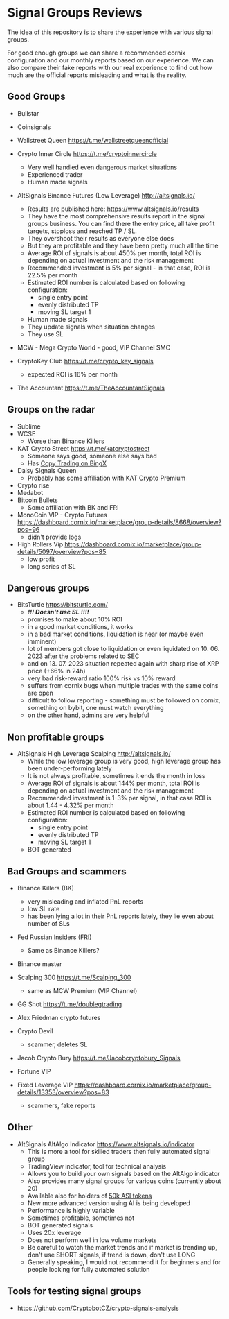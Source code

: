 # Signal Groups Reviews

The idea of this repository is to share the experience with various signal groups.

For good enough groups we can share a recommended cornix configuration and our monthly reports based on our experience.
We can also compare their fake reports with our real experience to find out how much are the official reports misleading
and what is the reality.

## Good Groups

- Bullstar
- Coinsignals
- Wallstreet Queen <https://t.me/wallstreetqueenofficial>

- Crypto Inner Circle <https://t.me/cryptoinnercircle>
  - Very well handled even dangerous market situations
  - Experienced trader
  - Human made signals

- AltSignals Binance Futures (Low Leverage) <http://altsignals.io/>
  - Results are published here: <https://www.altsignals.io/results>
  - They have the most comprehensive results report in the signal groups business.
     You can find there the entry price, all take profit targets, stoploss and reached TP / SL.
  - They overshoot their results as everyone else does
  - But they are profitable and they have been pretty much all the time
  - Average ROI of signals is about 450% per month, total ROI is depending on actual investment and the risk management
  - Recommended investment is 5% per signal - in that case, ROI is 22.5% per month
  - Estimated ROI number is calculated based on following configuration:
    - single entry point
    - evenly distributed TP
    - moving SL target 1
  - Human made signals
  - They update signals when situation changes
  - They use SL

- MCW - Mega Crypto World - good, VIP Channel SMC

- CryptoKey Club <https://t.me/crypto_key_signals>
  - expected ROI is 16% per month

- The Accountant <https://t.me/TheAccountantSignals>

## Groups on the radar

- Sublime
- WCSE
  - Worse than Binance Killers
- KAT Crypto Street <https://t.me/katcryptostreet>
  - Someone says good, someone else says bad
  - Has [Copy Trading on BingX](https://bingx.com/en-us/CopyTrading/1164673816908779525/?type=&apiIdentity=1185033748341235718)
- Daisy Signals Queen
  - Probably has some affiliation with KAT Crypto Premium
- Crypto rise
- Medabot
- Bitcoin Bullets
  - Some affiliation with BK and FRI
- MonoCoin VIP - Crypto Futures <https://dashboard.cornix.io/marketplace/group-details/8668/overview?pos=96>
  - didn't provide logs
- High Rollers Vip <https://dashboard.cornix.io/marketplace/group-details/5097/overview?pos=85>
  - low profit
  - long series of SL

## Dangerous groups

- BitsTurtle <https://bitsturtle.com/>
  - ***!!! Doesn't use SL !!!!***
  - promises to make about 10% ROI
  - in a good market conditions, it works
  - in a bad market conditions, liquidation is near (or maybe even imminent)
  - lot of members got close to liquidation or even liquidated on 10. 06. 2023 after the problems related to SEC
  - and on 13. 07. 2023 situation repeated again with sharp rise of XRP price (+66% in 24h)
  - very bad risk-reward ratio 100% risk vs 10% reward
  - suffers from cornix bugs when multiple trades with the same coins are open
  - difficult to follow reporting - something must be followed on cornix, something on bybit, one must watch everything
  - on the other hand, admins are very helpful

## Non profitable groups

- AltSignals High Leverage Scalping <http://altsignals.io/>
  - While the low leverage group is very good, high leverage group has been under-performing lately
  - It is not always profitable, sometimes it ends the month in loss
  - Average ROI of signals is about 144% per month, total ROI is depending on actual investment  and the risk management
  - Recommended investment is 1-3% per signal, in that case ROI is about 1.44 - 4.32% per month
  - Estimated ROI number is calculated based on following configuration:
    - single entry point
    - evenly distributed TP
    - moving SL target 1
  - BOT generated

## Bad Groups and scammers

- Binance Killers (BK)
  - very misleading and inflated PnL reports
  - low SL rate
  - has been lying a lot in their PnL reports lately, they lie even about number of SLs

- Fed Russian Insiders (FRI)
  - Same as Binance Killers?

- Binance master
- Scalping 300 <https://t.me/Scalping_300>
  - same as MCW Premium (VIP Channel)
- GG Shot <https://t.me/doublegtrading>
- Alex Friedman crypto futures
- Crypto Devil
  - scammer, deletes SL
- Jacob Crypto Bury <https://t.me/Jacobcryptobury_Signals>
- Fortune VIP
- Fixed Leverage VIP <https://dashboard.cornix.io/marketplace/group-details/13353/overview?pos=83>
  - scammers, fake reports

## Other

- AltSignals AltAlgo Indicator <https://www.altsignals.io/indicator>
  - This is more a tool for skilled traders then fully automated signal group
  - TradingView indicator, tool for technical analysis
  - Allows you to build your own signals based on the AltAlgo indicator
  - Also provides many signal groups for various coins (currently about 20)
  - Available also for holders of [50k ASI tokens](https://token.altsignals.io?referral=b1544117-07b2-49d7-9168-625f175e1f71)
  - New more advanced version using AI is being developed
  - Performance is highly variable
  - Sometimes profitable, sometimes not
  - BOT generated signals
  - Uses 20x leverage
  - Does not perform well in low volume markets
  - Be careful to watch the market trends and if market is trending up, don't use SHORT signals, if trend is down, don't use LONG
  - Generally speaking, I would not recommend it for beginners and for people looking for fully automated solution

## Tools for testing signal groups

- <https://github.com/CryptobotCZ/crypto-signals-analysis>
